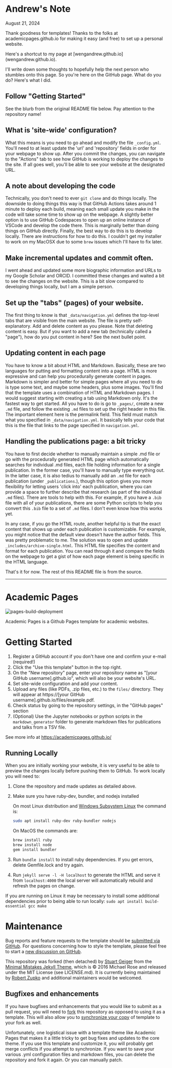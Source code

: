 # Andrew's Note

August 21, 2024

Thank goodness for templates! Thanks to the folks at academicpages.github.io for making it easy (and free) to set up a personal website.

Here's a shortcut to my page at [wengandrew.github.io] (wengandrew.github.io).

I'll write down some thoughts to hopefully help the next person who stumbles onto this page.
So you're here on the GitHub page. What do you do? Here's what I did.

## Follow "Getting Started"

See the blurb from the original README file below. Pay attention to the repository name!

## What is 'site-wide' configuration?

What this means is you need to go ahead and modify the file `_config.yml`. You'll need to at least update the 'url' and 'repository' fields in order for your webpage to show up. After you commit the changes, you can navigate to the "Actions" tab to see how GitHub is working to deploy the changes to the site. If all goes well, you'll be able to see your website at the designated URL. 

## A note about developing the code

Technically, you don't need to ever `git clone` and do things locally. The downside to doing things this way is that GitHub Actions takes around 1 minute to deploy each build, meaning each small update you make in the code will take some time to show up on the webpage. A slightly better option is to use GitHub Codespaces to open up an online instance of VSCode and develop the code there. This is marginally better than doing things on GitHub directly. Finally, the best way to do this is to develop locally. There are instructions for how to do this. I couldn't get my installer to work on my MacOSX due to some `brew` issues which I'll have to fix later.

## Make incremental updates and commit often. 

I went ahead and updated some more biographic information and URLs to my Google Scholar and ORCID. I committed these changes and waited a bit to see the changes on the website. This is a bit slow compared to developing things locally, but I am a simple person.

## Set up the "tabs" (pages) of your website.

The first thing to know is that `_data/navigation.yml` defines the top-level tabs that are visible from the main website. The file is pretty self-explanatory. Add and delete content as you please. Note that deleting content is easy. But if you want to add a new tab (technically called a "page"), how do you put content in here? See the next bullet point. 

## Updating content in each page

You have to know a bit about HTML and Markdown. Basically, these are two languages for putting and formatting content into a page. HTML is more expressive and can help you procedurally generate content in pages. Markdown is simpler and better for simple pages where all you need to do is type some text, and maybe some headers, plus some images. You'll find that the template uses a combination of HTML and Markdown pages. I would suggest starting with creating a tab using Markdown only. It's the fastest way to get started. All you have to do is go to `_pages/`, create a new `.md` file, and follow the existing `.md` files to set up the right header in this file. The important element here is the permalink field. This field must match what you specified in `_data/navigation.yml`. It basically tells your code that this is the file that links to the page specified in `navigation.yml`.

## Handling the publications page: a bit tricky

You have to first decide whether to manually maintain a simple .md file or go with the procedurally generated HTML page which automatically searches for individual .md files, each file holding information for a single publication. In the former case, you'll have to manually type everything out. In the latter case, it is also tedius to manually add an `.md` file for each publication (under `_publications`.), though this option gives you more flexibility for letting users 'click into' each publication, where you can provide a space to further describe that research (as part of the individual `.md` files). There are tools to help with this. For example, if you have a `.bib` file with all of your publications, there are some Python scripts to help you convert this `.bib` file to a set of `.md` files. I don't even know how this works yet. 

In any case, if you go the HTML route, another helpful tip is that the exact content that shows up under each publication is customizable. For example, you might notice that the default view doesn't have the author fields. This was pretty problematic to me. The solution was to open and update `_includes/archive-single.html`. This HTML file specifies the content and format for each publication. You can read through it and compare the fields on the webpage to get a gist of how each page element is being specific in the HTML language.

That's it for now. The rest of this README file is from the source.

---

# Academic Pages

![pages-build-deployment](https://github.com/academicpages/academicpages.github.io/actions/workflows/pages/pages-build-deployment/badge.svg)

Academic Pages is a Github Pages template for academic websites.

# Getting Started

1. Register a GitHub account if you don't have one and confirm your e-mail (required!)
1. Click the "Use this template" button in the top right.
1. On the "New repository" page, enter your repository name as "[your GitHub username].github.io", which will also be your website's URL.
1. Set site-wide configuration and add your content.
1. Upload any files (like PDFs, .zip files, etc.) to the `files/` directory. They will appear at https://[your GitHub username].github.io/files/example.pdf.
1. Check status by going to the repository settings, in the "GitHub pages" section
1. (Optional) Use the Jupyter notebooks or python scripts in the `markdown_generator` folder to generate markdown files for publications and talks from a TSV file.

See more info at https://academicpages.github.io/

## Running Locally

When you are initially working your website, it is very useful to be able to preview the changes locally before pushing them to GitHub. To work locally you will need to:

1. Clone the repository and made updates as detailed above.
1. Make sure you have ruby-dev, bundler, and nodejs installed
    
    On most Linux distribution and [Windows Subsystem Linux](https://learn.microsoft.com/en-us/windows/wsl/about) the command is:
    ```bash
    sudo apt install ruby-dev ruby-bundler nodejs
    ```
    On MacOS the commands are:
    ```bash
    brew install ruby
    brew install node
    gem install bundler
    ```
1. Run `bundle install` to install ruby dependencies. If you get errors, delete Gemfile.lock and try again.
1. Run `jekyll serve -l -H localhost` to generate the HTML and serve it from `localhost:4000` the local server will automatically rebuild and refresh the pages on change.

If you are running on Linux it may be necessary to install some additional dependencies prior to being able to run locally: `sudo apt install build-essential gcc make`

# Maintenance

Bug reports and feature requests to the template should be [submitted via GitHub](https://github.com/academicpages/academicpages.github.io/issues/new/choose). For questions concerning how to style the template, please feel free to start a [new discussion on GitHub](https://github.com/academicpages/academicpages.github.io/discussions).

This repository was forked (then detached) by [Stuart Geiger](https://github.com/staeiou) from the [Minimal Mistakes Jekyll Theme](https://mmistakes.github.io/minimal-mistakes/), which is © 2016 Michael Rose and released under the MIT License (see LICENSE.md). It is currently being maintained by [Robert Zupko](https://github.com/rjzupkoii) and additional maintainers would be welcomed.

## Bugfixes and enhancements

If you have bugfixes and enhancements that you would like to submit as a pull request, you will need to [fork](https://docs.github.com/en/pull-requests/collaborating-with-pull-requests/working-with-forks/fork-a-repo) this repository as opposed to using it as a template. This will also allow you to [synchronize your copy](https://docs.github.com/en/pull-requests/collaborating-with-pull-requests/working-with-forks/syncing-a-fork) of template to your fork as well.

Unfortunately, one logistical issue with a template theme like Academic Pages that makes it a little tricky to get bug fixes and updates to the core theme. If you use this template and customize it, you will probably get merge conflicts if you attempt to synchronize. If you want to save your various .yml configuration files and markdown files, you can delete the repository and fork it again. Or you can manually patch.
